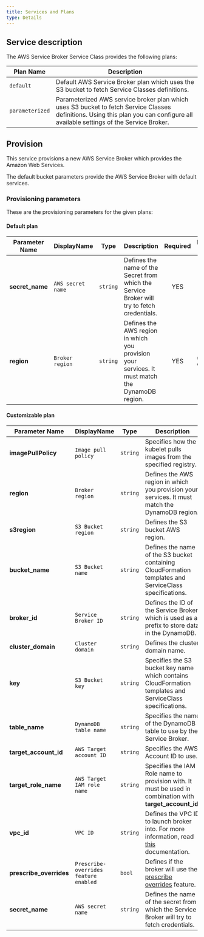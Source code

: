 ```yaml
---
title: Services and Plans
type: Details
---
```


## Service description

The AWS Service Broker Service Class provides the following plans:

| Plan Name | Description |
|-----------|-------------|
| `default` | Default AWS Service Broker plan which uses the S3 bucket to fetch Service Classes definitions. |
| `parameterized` | Parameterized AWS service broker plan which uses S3 bucket to fetch Service Classes definitions. Using this plan you can configure all available settings of the Service Broker. |

## Provision

This service provisions a new AWS Service Broker which provides the Amazon Web Services.

The default bucket parameters provide the AWS Service Broker with default services.

### Provisioning parameters

These are the provisioning parameters for the given plans:

#### Default plan

| Parameter Name | DisplayName | Type | Description | Required | Default Value |
|----------------|---------|-----|-------------|:----------:|---------------|
| **secret_name** | `AWS secret name` | `string` | Defines the name of the Secret from which the Service Broker will try to fetch credentials. | YES |  |
| **region** | `Broker region` | `string` | Defines the AWS region in which you provision your services. It must match the DynamoDB region. | YES | `us-east-1` |

#### Customizable plan

| Parameter Name | DisplayName | Type | Description | Required | Default Value |
|----------------|-----|-------|-------------|:----------:|---------------|
| **imagePullPolicy** | `Image pull policy` | `string` | Specifies how the kubelet pulls images from the specified registry. | YES | `IfNotPresent` |
| **region** | `Broker region`   | `string` | Defines the AWS region in which you provision your services. It must match the DynamoDB region. | YES | `us-east-1` |
| **s3region** | `S3 Bucket region` | `string` | Defines the S3 bucket AWS region. | YES | `us-east-1` |
| **bucket_name** | `S3 Bucket name`  | `string` | Defines the name of the S3 bucket containing CloudFormation templates and ServiceClass specifications. | YES | `awsservicebroker` |
| **broker_id** | `Service Broker ID` | `string` | Defines the ID of the Service Broker, which is used as a prefix to store data in the DynamoDB. | YES | `awsservicebroker` |
| **cluster_domain** | `Cluster domain` | `string` | Defines the cluster domain name. | YES | `cluster.local` |
| **key** | `S3 Bucket key` | `string` | Specifies the S3 bucket key name which contains CloudFormation templates and ServiceClass specifications. | YES | `templates/latest` |
| **table_name** | `DynamoDB table name` | `string` | Specifies the name of the DynamoDB table to use by the Service Broker. | YES | `awssb` |
| **target_account_id** | `AWS Target account ID` | `string` | Specifies the AWS Account ID to use. | NO |  |
| **target_role_name** | `AWS Target IAM role name` | `string` | Specifies the IAM Role name to provision with. It must be used in combination with **target_account_id**. | NO |  |
| **vpc_id** | `VPC ID` | `string` | Defines the VPC ID to launch broker into. For more information, read [this](https://docs.aws.amazon.com/vpc/latest/userguide/vpc-subnets-commands-example.html) documentation. | NO |  |
| **prescribe_overrides** | `Prescribe-overrides feature enabled` | `bool` | Defines if the broker will use the [prescribe overrides](https://github.com/awslabs/aws-servicebroker/tree/v1.0.0/docs#parameter-overrides) feature. | YES | `true` |
| **secret_name** | `AWS secret name` | `string` | Defines the name of the secret from which the Service Broker will try to fetch credentials. | YES |  |

